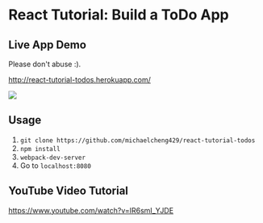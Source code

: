 # React Tutorial: Build a ToDo App

## Live App Demo

Please don't abuse :).

<a href="http://react-tutorial-todos.herokuapp.com/" target="_blank">http://react-tutorial-todos.herokuapp.com/</a>

<img src="http://i288.photobucket.com/albums/ll175/michaelcheng429/Screen%20Shot%202016-02-06%20at%201.25.51%20PM_zpszgpxpdks.png" />

## Usage
1. `git clone https://github.com/michaelcheng429/react-tutorial-todos`
2. `npm install`
3. `webpack-dev-server`
4. Go to `localhost:8080`

## YouTube Video Tutorial

<a href="https://www.youtube.com/watch?v=IR6smI_YJDE" target="_blank">https://www.youtube.com/watch?v=IR6smI_YJDE</a>
